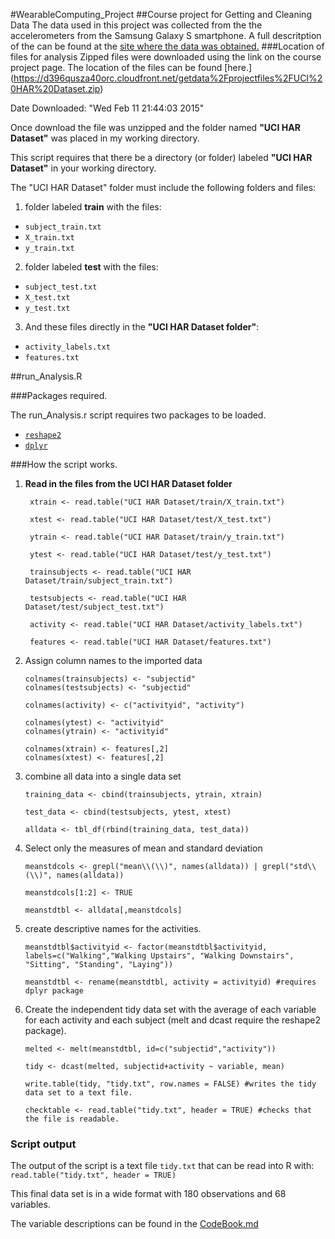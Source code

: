 #WearableComputing_Project
##Course project for Getting and Cleaning Data
The data used in this project was collected from the the accelerometers from the Samsung Galaxy S smartphone. A full descritption of the can be found at the [site where the data was obtained.](http://archive.ics.uci.edu/ml/datasets/Human+Activity+Recognition+Using+Smartphones)
###Location of files for analysis
Zipped files were downloaded using the link on the course project page. The location of the files can be found [here.] (https://d396qusza40orc.cloudfront.net/getdata%2Fprojectfiles%2FUCI%20HAR%20Dataset.zip)

Date Downloaded:  "Wed Feb 11 21:44:03 2015"

Once download the file was unzipped and the folder named **"UCI HAR Dataset"** was placed in my working directory.

This script requires that there be a directory (or folder) labeled **"UCI HAR Dataset"** in your working directory.

The "UCI HAR Dataset" folder must include the following folders and files:

1. folder labeled **train** with the files:
 * `subject_train.txt`
 * `X_train.txt`
 * `y_train.txt`
2. folder labeled **test** with the files:
 * `subject_test.txt`
 * `X_test.txt`
 * `y_test.txt`
3. And these files directly in the **"UCI HAR Dataset folder"**:
 * `activity_labels.txt`
 * `features.txt`
 
##run_Analysis.R

###Packages required.

The run_Analysis.r script requires two packages to be loaded.
  * [`reshape2`](http://cran.r-project.org/web/packages/reshape2/index.html)
  * [`dplyr`](http://cran.r-project.org/web/packages/dplyr/index.html)

###How the script works.
1. **Read in the files from the UCI HAR Dataset folder**
     ``` 
      xtrain <- read.table("UCI HAR Dataset/train/X_train.txt")

      xtest <- read.table("UCI HAR Dataset/test/X_test.txt")

      ytrain <- read.table("UCI HAR Dataset/train/y_train.txt")

      ytest <- read.table("UCI HAR Dataset/test/y_test.txt")

      trainsubjects <- read.table("UCI HAR Dataset/train/subject_train.txt")

      testsubjects <- read.table("UCI HAR Dataset/test/subject_test.txt")

      activity <- read.table("UCI HAR Dataset/activity_labels.txt")

      features <- read.table("UCI HAR Dataset/features.txt")
     ```
2. Assign column names to the imported data
     ```
     colnames(trainsubjects) <- "subjectid"
     colnames(testsubjects) <- "subjectid"

     colnames(activity) <- c("activityid", "activity")

     colnames(ytest) <- "activityid"
     colnames(ytrain) <- "activityid"

     colnames(xtrain) <- features[,2]
     colnames(xtest) <- features[,2]
     ```
3. combine all data into a single data set
     ```
     training_data <- cbind(trainsubjects, ytrain, xtrain)

     test_data <- cbind(testsubjects, ytest, xtest)

     alldata <- tbl_df(rbind(training_data, test_data))
     ```
4. Select only the measures of mean and standard deviation
     ```
     meanstdcols <- grepl("mean\\(\\)", names(alldata)) | grepl("std\\(\\)", names(alldata))

     meanstdcols[1:2] <- TRUE

     meanstdtbl <- alldata[,meanstdcols]
     ```
5. create descriptive names for the activities.
     ```
     meanstdtbl$activityid <- factor(meanstdtbl$activityid, labels=c("Walking","Walking Upstairs", "Walking Downstairs", "Sitting", "Standing", "Laying"))

     meanstdtbl <- rename(meanstdtbl, activity = activityid) #requires dplyr package
     ```
6. Create the independent tidy data set with the average of each variable for each activity and each subject (melt and dcast require the reshape2 package).
     ```
     melted <- melt(meanstdtbl, id=c("subjectid","activity"))

     tidy <- dcast(melted, subjectid+activity ~ variable, mean)

     write.table(tidy, "tidy.txt", row.names = FALSE) #writes the tidy data set to a text file.

     checktable <- read.table("tidy.txt", header = TRUE) #checks that the file is readable.
     ```
### Script output
The output of the script is a text file `tidy.txt` that can be read into R with: `read.table("tidy.txt", header = TRUE)`

This final data set is in a wide format with 180 observations and 68 variables. 

The variable descriptions can be found in the [CodeBook.md](../master/CodeBook.md)
